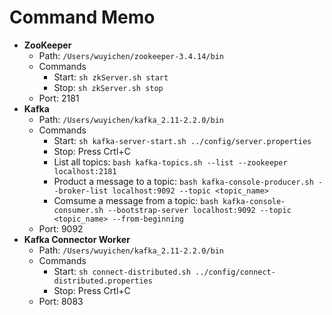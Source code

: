# Command Memo

- **ZooKeeper**
   - Path: `/Users/wuyichen/zookeeper-3.4.14/bin`
   - Commands
      - Start: `sh zkServer.sh start`
      - Stop: `sh zkServer.sh stop`
   - Port: 2181
- **Kafka**
   - Path: `/Users/wuyichen/kafka_2.11-2.2.0/bin`
   - Commands
      - Start: `sh kafka-server-start.sh ../config/server.properties`
      - Stop: Press Crtl+C
      - List all topics: `bash kafka-topics.sh --list --zookeeper localhost:2181`
      - Product a message to a topic: `bash kafka-console-producer.sh --broker-list localhost:9092 --topic <topic_name>`
      - Comsume a message from a topic: `bash kafka-console-consumer.sh --bootstrap-server localhost:9092 --topic <topic_name> --from-beginning`
   - Port: 9092
- **Kafka Connector Worker**
   - Path: `/Users/wuyichen/kafka_2.11-2.2.0/bin`
   - Commands
      - Start: `sh connect-distributed.sh ../config/connect-distributed.properties`
      - Stop: Press Crtl+C
   - Port: 8083
